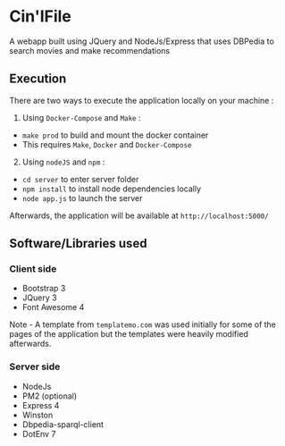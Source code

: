 # Cin'IFile

A webapp built using JQuery and NodeJs/Express that uses DBPedia to search movies and make recommendations

## Execution

There are two ways to execute the application locally on your machine :

1. Using `Docker-Compose` and `Make` :
- `make prod` to build and mount the docker container
- This requires `Make`, `Docker` and `Docker-Compose`

2. Using `nodeJS` and `npm` :
- `cd server` to enter server folder
- `npm install` to install node dependencies locally
- `node app.js` to launch the server

Afterwards, the application will be available at `http://localhost:5000/`

## Software/Libraries used

### Client side
- Bootstrap 3
- JQuery 3
- Font Awesome 4

Note - A template from `templatemo.com` was used initially for some of the pages of the application but the templates were heavily modified afterwards.

### Server side
- NodeJs
- PM2 (optional)
- Express 4
- Winston
- Dbpedia-sparql-client
- DotEnv 7